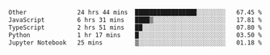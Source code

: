 <!--START_SECTION:waka-->

```txt
Other              24 hrs 44 mins  █████████████████░░░░░░░░   67.45 %
JavaScript         6 hrs 31 mins   ████▒░░░░░░░░░░░░░░░░░░░░   17.81 %
TypeScript         2 hrs 51 mins   ██░░░░░░░░░░░░░░░░░░░░░░░   07.80 %
Python             1 hr 17 mins    █░░░░░░░░░░░░░░░░░░░░░░░░   03.50 %
Jupyter Notebook   25 mins         ▒░░░░░░░░░░░░░░░░░░░░░░░░   01.18 %
```

<!--END_SECTION:waka--> 
 
